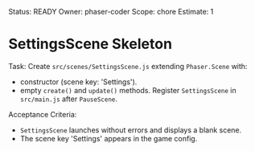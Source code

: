 Status: READY
Owner: phaser-coder
Scope: chore
Estimate: 1

# SettingsScene Skeleton

Task: Create `src/scenes/SettingsScene.js` extending `Phaser.Scene` with:

- constructor (scene key: 'Settings').
- empty `create()` and `update()` methods.
  Register `SettingsScene` in `src/main.js` after `PauseScene`.

Acceptance Criteria:

- `SettingsScene` launches without errors and displays a blank scene.
- The scene key 'Settings' appears in the game config.
